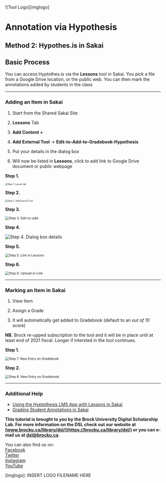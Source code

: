 ![Tool Logo][imglogo]


# Annotation via Hypothesis


## Method 2: Hypothes.is in Sakai

## Basic Process

You can access Hyptothes.is via the **Lessons** tool in Sakai. You pick a file from a Google Drive location, or the public web. You can then mark the annotations added by students in the class

----

### Adding an Item in Sakai

1. Start from the Shared Sakai Site

2. **Lessons** Tab

3. **Add Content +**

4. **Add External Tool** -> **Edit-to-Add-to-Gradebook-Hypothesis**

5. Put your details in the dialog box

6. Will now be listed in **Lessons**, click to add link to Google Drive document or public webpage

   

**Step 1.**



<img src="method_2_step_1.png" alt="Step 1. Lesson tab" style="zoom:50%;" />

**Step 2.**



<img src="method_2_step_2.png" alt="Step 2. Add Exernal Tool " style="zoom:50%;" />

**Step 3.**


<img src="method_2_step_3.png" alt="Step 3. Edit-to-add " style="zoom:75%;" />

**Step 4.**


<img src="method_2_step_4.png" alt="Step 4. Dialog box details"/>

**Step 5.**


<img src="method_2_step_5.png" alt="Step 5. Link in Lessons" style="zoom:75%;" />

**Step 6.**


<img src="method_2_step_6.png" alt="Step 6. Upload or Link" style="zoom:75%;" />




----
### Marking an Item in Sakai

1. View Item

2. Assign a Grade

3. It will automatically get added to Gradebook (default to an _out of 10_ score)



**NB.** Brock re-upped subscription to the tool and it will be in place until at least end of 2021 fiscal. Longer if intersted in the tool continues.



**Step 1.**





<img src="method_2_step_7.png" alt="Step 7. New Entry on Gradebook" style="zoom:75%;" />

**Step 2.**





<img src="method_2_step_8.png" alt="Step 8. New Entry on Gradebook"  style="zoom:75%;" />





----

### Additional Help

- [Using the Hyptothesis LMS App with Lessons in Sakai](https://web.hypothes.is/help/using-the-hypothesis-lms-app-with-lessons-in-sakai/)
- [Grading Student Annotations in Sakai](https://web.hypothes.is/help/grading-student-annotations-in-sakai/)


**This tutorial is brought to you by the Brock University Digital Scholarship Lab.  For more information on the DSL check out our website at [www.brocku.ca/library/dsl/](https://brocku.ca/library/dsl/) or you can e-mail us at dsl@brocku.ca.**  

You can also find us on:  
[Facebook](https://www.facebook.com/Brock-University-Digital-Scholarship-Lab-349407235866792/)  
[Twitter](https://twitter.com/brock_dsl)  
[Instagram](https://www.instagram.com/brock_dsl/?hl=en)  
[YouTube](https://www.youtube.com/channel/UC2eEqPkDo-1N3qilxv-N_1g/featured?view_as=subscriber)










<!--- Please use reference style images so that it is easier to update pictures later --->

[imglogo]: INSERT LOGO FILENAME HERE
